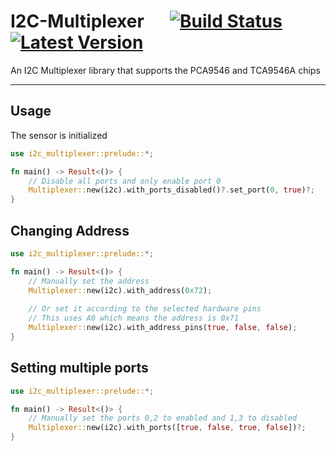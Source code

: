 # I2C-Multiplexer &emsp; [![Build Status]][actions] [![Latest Version]][crates.io]
[Build Status]: https://img.shields.io/github/actions/workflow/status/FloppyDisck/i2c-multiplexer/rust.yml?branch=main
[actions]: https://github.com/FloppyDisck/i2c-multiplexer/actions?query=branch%3Amain
[Latest Version]: https://img.shields.io/crates/v/i2c-multiplexer.svg
[crates.io]: https://crates.io/crates/i2c-multiplexer
An I2C Multiplexer library that supports the PCA9546 and TCA9546A chips

---

## Usage
The sensor is initialized 
```rust
use i2c_multiplexer::prelude::*;

fn main() -> Result<()> {
    // Disable all ports and only enable port 0
    Multiplexer::new(i2c).with_ports_disabled()?.set_port(0, true)?;
}
```

## Changing Address
```rust
use i2c_multiplexer::prelude::*;

fn main() -> Result<()> {
    // Manually set the address
    Multiplexer::new(i2c).with_address(0x72);
    
    // Or set it according to the selected hardware pins
    // This uses A0 which means the address is 0x71
    Multiplexer::new(i2c).with_address_pins(true, false, false);
}
```

## Setting multiple ports
```rust
use i2c_multiplexer::prelude::*;

fn main() -> Result<()> {
    // Manually set the ports 0,2 to enabled and 1,3 to disabled
    Multiplexer::new(i2c).with_ports([true, false, true, false])?;
}
```